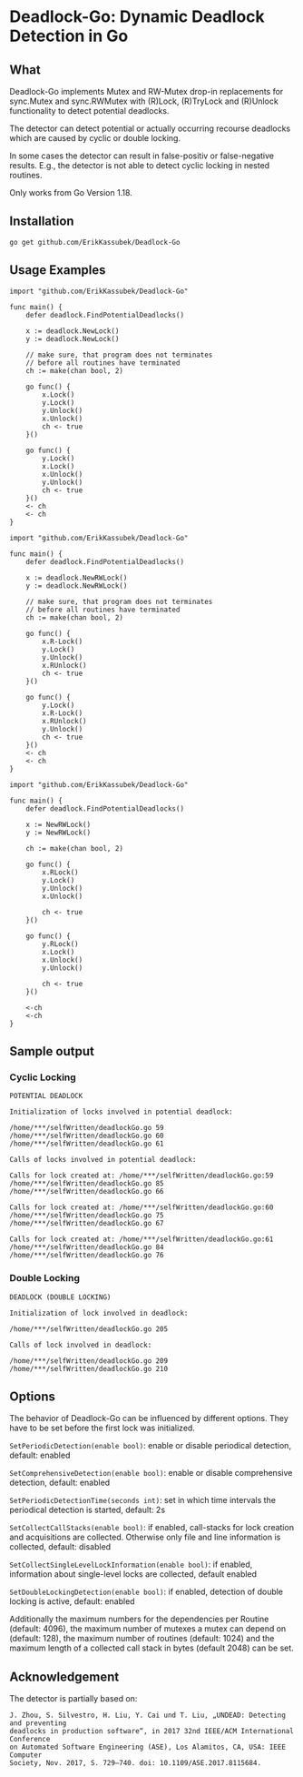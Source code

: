 # Deadlock-Go: Dynamic Deadlock Detection in Go

## What

Deadlock-Go implements Mutex and RW-Mutex drop-in replacements for 
sync.Mutex and sync.RWMutex with (R)Lock, (R)TryLock and (R)Unlock functionality to detect potential deadlocks.

The detector can detect potential or actually occurring recourse deadlocks
which are caused by cyclic or double locking.

In some cases the detector can result in false-positiv or false-negative
results. E.g., the detector is not able to detect cyclic locking in nested 
routines.

Only works from Go Version 1.18.

## Installation
```
go get github.com/ErikKassubek/Deadlock-Go
```

## Usage Examples
```
import "github.com/ErikKassubek/Deadlock-Go"

func main() {
	defer deadlock.FindPotentialDeadlocks()

	x := deadlock.NewLock()
	y := deadlock.NewLock()
	
	// make sure, that program does not terminates
	// before all routines have terminated
	ch := make(chan bool, 2)

	go func() {
		x.Lock()
		y.Lock()
		y.Unlock()
		x.Unlock()
		ch <- true
	}()

	go func() {
		y.Lock()
		x.Lock()
		x.Unlock()
		y.Unlock()
		ch <- true
	}()
	<- ch
	<- ch
}
```

```
import "github.com/ErikKassubek/Deadlock-Go"

func main() {
	defer deadlock.FindPotentialDeadlocks()

	x := deadlock.NewRWLock()
	y := deadlock.NewRWLock()
	
	// make sure, that program does not terminates
	// before all routines have terminated
	ch := make(chan bool, 2)

	go func() {
		x.R-Lock()
		y.Lock()
		y.Unlock()
		x.RUnlock()
		ch <- true
	}()

	go func() {
		y.Lock()
		x.R-Lock()
		x.RUnlock()
		y.Unlock()
		ch <- true
	}()
	<- ch
	<- ch
}
```

```
import "github.com/ErikKassubek/Deadlock-Go"

func main() {
	defer deadlock.FindPotentialDeadlocks()

	x := NewRWLock()
	y := NewRWLock()

	ch := make(chan bool, 2)

	go func() {
		x.RLock()
		y.Lock()
		y.Unlock()
		x.Unlock()

		ch <- true
	}()

	go func() {
		y.RLock()
		x.Lock()
		x.Unlock()
		y.Unlock()

		ch <- true
	}()

	<-ch
	<-ch
}
```

## Sample output
### Cyclic Locking
```
POTENTIAL DEADLOCK

Initialization of locks involved in potential deadlock:

/home/***/selfWritten/deadlockGo.go 59
/home/***/selfWritten/deadlockGo.go 60
/home/***/selfWritten/deadlockGo.go 61

Calls of locks involved in potential deadlock:

Calls for lock created at: /home/***/selfWritten/deadlockGo.go:59
/home/***/selfWritten/deadlockGo.go 85
/home/***/selfWritten/deadlockGo.go 66

Calls for lock created at: /home/***/selfWritten/deadlockGo.go:60
/home/***/selfWritten/deadlockGo.go 75
/home/***/selfWritten/deadlockGo.go 67

Calls for lock created at: /home/***/selfWritten/deadlockGo.go:61
/home/***/selfWritten/deadlockGo.go 84
/home/***/selfWritten/deadlockGo.go 76
```

### Double Locking
```
DEADLOCK (DOUBLE LOCKING)

Initialization of lock involved in deadlock:

/home/***/selfWritten/deadlockGo.go 205

Calls of lock involved in deadlock:

/home/***/selfWritten/deadlockGo.go 209
/home/***/selfWritten/deadlockGo.go 210
```

## Options
The behavior of Deadlock-Go can be influenced by different options.
They have to be set before the first lock was initialized.

```SetPeriodicDetection(enable bool)```: enable or disable periodical detection, default: enabled

```SetComprehensiveDetection(enable bool)```: enable or disable comprehensive detection, default: enabled

```SetPeriodicDetectionTime(seconds int)```: set in which time intervals 
the periodical detection is started, default: 2s

```SetCollectCallStacks(enable bool)```: if enabled, call-stacks for lock 
creation and acquisitions are collected. Otherwise only file and line 
information is collected, default: disabled

```SetCollectSingleLevelLockInformation(enable bool)```: if enabled, information about single-level locks are collected, default enabled

```SetDoubleLockingDetection(enable bool)```: if enabled, detection of double locking is active, default: enabled

Additionally the maximum numbers for the dependencies per Routine (default: 4096),
the maximum number of mutexes a mutex can depend on (default: 128), 
the maximum number of routines (default: 1024) and the maximum 
length of a collected call stack in bytes (default 2048) can be set.  

## Acknowledgement
The detector is partially based on:
```
J. Zhou, S. Silvestro, H. Liu, Y. Cai und T. Liu, „UNDEAD: Detecting and preventing
deadlocks in production software“, in 2017 32nd IEEE/ACM International Conference
on Automated Software Engineering (ASE), Los Alamitos, CA, USA: IEEE Computer
Society, Nov. 2017, S. 729–740. doi: 10.1109/ASE.2017.8115684.
```

